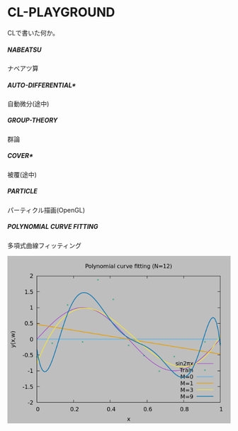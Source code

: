 # CL-PLAYGROUND

CLで書いた何か。

##### NABEATSU  
ナベアツ算


##### AUTO-DIFFERENTIAL*  
自動微分(途中)


##### GROUP-THEORY  
群論


##### COVER*  
被覆(途中)


##### PARTICLE  
パーティクル描画(OpenGL)

##### POLYNOMIAL CURVE FITTING
多項式曲線フィッティング

![多項式曲線フィッティング](fitting/fitting.png)